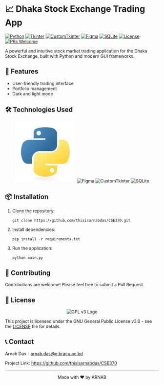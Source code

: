 # 📈 Dhaka Stock Exchange Trading App

[![Python](https://img.shields.io/badge/Python-3.9%2B-blue?style=for-the-badge&logo=python)](https://www.python.org/)
[![Tkinter](https://img.shields.io/badge/Tkinter-included-blue?style=for-the-badge&logo=python)](https://docs.python.org/3/library/tkinter.html)
[![CustomTkinter](https://img.shields.io/badge/CustomTkinter-latest-blue?style=for-the-badge&logo=python)](https://github.com/TomSchimansky/CustomTkinter)
[![Figma](https://img.shields.io/badge/Figma-Design-F24E1E?style=for-the-badge&logo=figma)](https://www.figma.com/)
[![SQLite](https://img.shields.io/badge/SQLite-3.30%2B-blue?style=for-the-badge&logo=sqlite)](https://www.sqlite.org/)
[![License](https://img.shields.io/badge/License-GPLv3-blue.svg?style=for-the-badge)](https://www.gnu.org/licenses/gpl-3.0)
[![PRs Welcome](https://img.shields.io/badge/PRs-welcome-brightgreen.svg?style=for-the-badge)](http://makeapullrequest.com)

A powerful and intuitive stock market trading application for the Dhaka Stock Exchange, built with Python and modern GUI frameworks.

## 🚀 Features

- User-friendly trading interface
- Portfolio management
- Dark and light mode

## 🛠️ Technologies Used

<p align="center">
  <img src="https://raw.githubusercontent.com/devicons/devicon/master/icons/python/python-original.svg" alt="Python" width="200" />
  <img src="https://www.vectorlogo.zone/logos/figma/figma-icon.svg" alt="Figma" width="200" />
  <img src="https://raw.githubusercontent.com/TomSchimansky/CustomTkinter/master/documentation_images/CustomTkinter_logo_light.png" alt="CustomTkinter" width="500" />
  <img src="https://www.sqlite.org/images/sqlite370_banner.gif" alt="SQLite" width="300"/>
</p>


## 📦 Installation

1. Clone the repository:
   
   ```
   git clone https://github.com/thisisarnabdas/CSE370.git
   ```
3. Install dependencies:
   
   ```
   pip install -r requirements.txt
   ```
5. Run the application:
   
   ```
   python main.py
   ```

## 🤝 Contributing

Contributions are welcome! Please feel free to submit a Pull Request.

## 📄 License

<p align="center">
<img src="https://www.gnu.org/graphics/gplv3-with-text-136x68.png" alt="GPL v3 Logo"/>
</p>

This project is licensed under the GNU General Public License v3.0 - see the [LICENSE](LICENSE) file for details.

## 📞 Contact

Arnab Das - arnab.das@g.bracu.ac.bd

Project Link: https://github.com/thisisarnabdas/CSE370

---
<p align="center">
  Made with ❤️ by ARNAB
</p>
